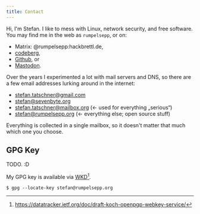 ```yaml
---
title: Contact
---
```


Hi, I'm Stefan. I like to mess with Linux, network security, and free
software. You may find me in the web as `rumpelsepp`, or on:

* Matrix: @rumpelsepp:hackbrettl.de,
* [codeberg](codeberg.org/rumpelsepp),
* [Github](https://github.com/rumpelsepp), or
* [Mastodon](https://mastodon.social/@rumpelsepp).

Over the years I experimented a lot with mail servers and DNS, so there are a few email addresses lurking around in the internet:

* stefan.tatschner@gmail.com
* stefan@sevenbyte.org
* stefan.tatschner@mailbox.org (<- used for everything „serious“)
* stefan@rumpelsepp.org (<- everything else; open source stuff)

Everything is collected in a single mailbox, so it doesn't matter that much which one you choose.

## GPG Key

TODO. :D

My GPG key is available via [WKD](https://rumpelsepp.org/.well-known/openpgpkey/hu/7cr8xbb43oh9t55xqjw3g9xq1cqdqmjd)[^1].

```
$ gpg --locate-key stefan@rumpelsepp.org
```

[^1]: https://datatracker.ietf.org/doc/draft-koch-openpgp-webkey-service/
